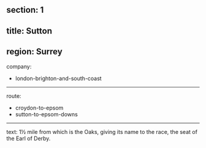 section: 1
----
title: Sutton
----
region: Surrey
----
company:
- london-brighton-and-south-coast
----
route:
- croydon-to-epsom
- sutton-to-epsom-downs
----
text: 1½ mile from which is the Oaks, giving its name to the race, the seat of the Earl of Derby.
